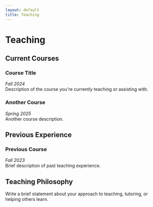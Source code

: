 ```yaml
---
layout: default
title: Teaching
---
```


# Teaching

## Current Courses

### Course Title
*Fall 2024*  
Description of the course you're currently teaching or assisting with.

### Another Course  
*Spring 2025*  
Another course description.

## Previous Experience

### Previous Course
*Fall 2023*  
Brief description of past teaching experience.

## Teaching Philosophy

Write a brief statement about your approach to teaching, tutoring, or helping others learn.
